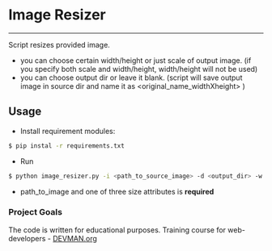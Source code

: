 # Image Resizer
***
Script resizes provided image.
- you can choose certain width/height or just scale of output image.
(if you specify both scale and width/height, width/height will not be used)
- you can choose output dir or leave it blank.
(script will save output image in source dir and name it as <original_name_widthXheight> )

## Usage
* Install requirement modules:
```bash
$ pip instal -r requirements.txt
```
* Run
```bash
$ python image_resizer.py -i <path_to_source_image> -d <output_dir> -w <width> -ht <height> -s <scale>
```

* path_to_image and one of three size attributes is **required**

### Project Goals

The code is written for educational purposes. Training course for web-developers - [DEVMAN.org](https://devman.org)
